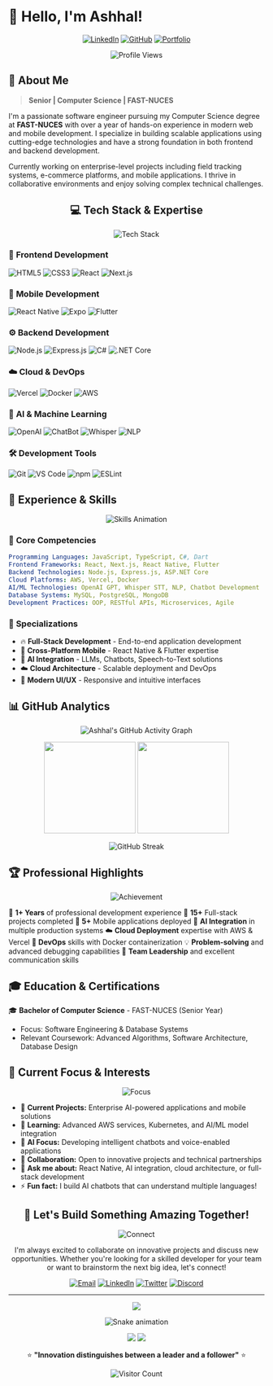 # 👋 Hello, I'm Ashhal!

<div align="center">

  [![LinkedIn](https://img.shields.io/badge/LinkedIn-0077B5?style=for-the-badge&logo=linkedin&logoColor=white)](https://www.linkedin.com/in/syed-ashhal)
  [![GitHub](https://img.shields.io/badge/GitHub-100000?style=for-the-badge&logo=github&logoColor=white)](https://github.com/ashhalll)
  [![Portfolio](https://img.shields.io/badge/Portfolio-FF5722?style=for-the-badge&logo=todoist&logoColor=white)](#)

  ![Profile Views](https://komarev.com/ghpvc/?username=ashhalll&color=00D4FF&style=for-the-badge)

</div>

## 🚀 About Me

> **Senior | Computer Science | FAST-NUCES**

I'm a passionate software engineer pursuing my Computer Science degree at **FAST-NUCES** with over a year of hands-on experience in modern web and mobile development. I specialize in building scalable applications using cutting-edge technologies and have a strong foundation in both frontend and backend development.

Currently working on enterprise-level projects including field tracking systems, e-commerce platforms, and mobile applications. I thrive in collaborative environments and enjoy solving complex technical challenges.

<div align="center">

## 💻 Tech Stack & Expertise

![Tech Stack](https://readme-typing-svg.herokuapp.com?font=Fira+Code&size=22&duration=4000&pause=1000&color=FF6B6B&center=true&vCenter=true&width=1000&lines=Frontend+%7C+Backend+%7C+Mobile+%7C+AI+%7C+Cloud+%7C+DevOps;Building+Scalable+%26+Innovative+Solutions)

</div>

### 🎨 **Frontend Development**
<div align="left">

![HTML5](https://img.shields.io/badge/HTML5-E34F26?style=for-the-badge&logo=html5&logoColor=white)
![CSS3](https://img.shields.io/badge/CSS3-1572B6?style=for-the-badge&logo=css3&logoColor=white)
![React](https://img.shields.io/badge/React-20232A?style=for-the-badge&logo=react&logoColor=61DAFB)
![Next.js](https://img.shields.io/badge/Next.js-000000?style=for-the-badge&logo=nextdotjs&logoColor=white)

</div>

### 📱 **Mobile Development**
<div align="left">

![React Native](https://img.shields.io/badge/React_Native-20232A?style=for-the-badge&logo=react&logoColor=61DAFB)
![Expo](https://img.shields.io/badge/Expo-1B1F23?style=for-the-badge&logo=expo&logoColor=white)
![Flutter](https://img.shields.io/badge/Flutter-02569B?style=for-the-badge&logo=flutter&logoColor=white)

</div>

### ⚙️ **Backend Development**
<div align="left">

![Node.js](https://img.shields.io/badge/Node.js-43853D?style=for-the-badge&logo=node.js&logoColor=white)
![Express.js](https://img.shields.io/badge/Express.js-404D59?style=for-the-badge&logo=express&logoColor=white)
![C#](https://img.shields.io/badge/C%23-239120?style=for-the-badge&logo=c-sharp&logoColor=white)
![.NET Core](https://img.shields.io/badge/.NET_Core-5C2D91?style=for-the-badge&logo=.net&logoColor=white)

</div>

### ☁️ **Cloud & DevOps**
<div align="left">

![Vercel](https://img.shields.io/badge/Vercel-000000?style=for-the-badge&logo=vercel&logoColor=white)
![Docker](https://img.shields.io/badge/Docker-2496ED?style=for-the-badge&logo=docker&logoColor=white)
![AWS](https://img.shields.io/badge/AWS-232F3E?style=for-the-badge&logo=amazon-aws&logoColor=white)

</div>

### 🤖 **AI & Machine Learning**
<div align="left">

![OpenAI](https://img.shields.io/badge/OpenAI-412991?style=for-the-badge&logo=openai&logoColor=white)
![ChatBot](https://img.shields.io/badge/Chatbots-FF6B6B?style=for-the-badge&logo=robot&logoColor=white)
![Whisper](https://img.shields.io/badge/Whisper_STT-00D4FF?style=for-the-badge&logo=sound&logoColor=white)
![NLP](https://img.shields.io/badge/NLP-4CAF50?style=for-the-badge&logo=brain&logoColor=white)

</div>

### 🛠️ **Development Tools**
<div align="left">

![Git](https://img.shields.io/badge/Git-F05032?style=for-the-badge&logo=git&logoColor=white)
![VS Code](https://img.shields.io/badge/Visual_Studio_Code-0078D4?style=for-the-badge&logo=visual%20studio%20code&logoColor=white)
![npm](https://img.shields.io/badge/npm-CB3837?style=for-the-badge&logo=npm&logoColor=white)
![ESLint](https://img.shields.io/badge/ESLint-4B32C3?style=for-the-badge&logo=eslint&logoColor=white)

</div>

## 🚀 Experience & Skills

<div align="center">

![Skills Animation](https://skillicons.dev/icons?i=html,css,react,nextjs,nodejs,express,cs,dotnet,flutter,docker,aws,vercel&theme=dark&perline=6)

</div>

### 🎯 **Core Competencies**
<div align="left">

```yaml
Programming Languages: JavaScript, TypeScript, C#, Dart
Frontend Frameworks: React, Next.js, React Native, Flutter
Backend Technologies: Node.js, Express.js, ASP.NET Core
Cloud Platforms: AWS, Vercel, Docker
AI/ML Technologies: OpenAI GPT, Whisper STT, NLP, Chatbot Development
Database Systems: MySQL, PostgreSQL, MongoDB
Development Practices: OOP, RESTful APIs, Microservices, Agile
```

</div>

### 🌟 **Specializations**
- 🔥 **Full-Stack Development** - End-to-end application development
- 📱 **Cross-Platform Mobile** - React Native & Flutter expertise
- 🤖 **AI Integration** - LLMs, Chatbots, Speech-to-Text solutions
- ☁️ **Cloud Architecture** - Scalable deployment and DevOps
- 🎨 **Modern UI/UX** - Responsive and intuitive interfaces

## 📊 GitHub Analytics

<div align="center">

![Ashhal's GitHub Activity Graph](https://github-readme-activity-graph.vercel.app/graph?username=ashhalll&theme=tokyo-night&hide_border=true&area=true)

<div align="center">
  <img height="180em" src="https://github-readme-stats.vercel.app/api?username=ashhalll&show_icons=true&theme=tokyonight&hide_border=true&count_private=true"/>
  <img height="180em" src="https://github-readme-stats.vercel.app/api/top-langs/?username=ashhalll&layout=compact&theme=tokyonight&hide_border=true"/>
</div>

![GitHub Streak](https://github-readme-streak-stats.herokuapp.com/?user=ashhalll&theme=tokyonight&hide_border=true)

</div>

## 🏆 Professional Highlights

<div align="center">

![Achievement](https://readme-typing-svg.herokuapp.com?font=Fira+Code&size=18&duration=3000&pause=1000&color=FFD700&center=true&vCenter=true&width=800&lines=1%2B+Years+Professional+Experience;Expert+in+Modern+Tech+Stack;AI+%26+ML+Enthusiast;Cloud+Architecture+Specialist)

</div>

<div align="left">

🚀 **1+ Years** of professional development experience
💼 **15+** Full-stack projects completed
📱 **5+** Mobile applications deployed
🤖 **AI Integration** in multiple production systems
☁️ **Cloud Deployment** expertise with AWS & Vercel
🔧 **DevOps** skills with Docker containerization
💡 **Problem-solving** and advanced debugging capabilities
🤝 **Team Leadership** and excellent communication skills

</div>

## 🎓 Education & Certifications

🎓 **Bachelor of Computer Science** - FAST-NUCES (Senior Year)
- Focus: Software Engineering & Database Systems
- Relevant Coursework: Advanced Algorithms, Software Architecture, Database Design

## 🎯 Current Focus & Interests

<div align="center">

![Focus](https://readme-typing-svg.herokuapp.com?font=Fira+Code&size=16&duration=4000&pause=1000&color=9146FF&center=true&vCenter=true&width=700&lines=Building+Next-Gen+AI+Applications;Exploring+Cloud-Native+Architecture;Creating+Seamless+User+Experiences)

</div>

- 🔭 **Current Projects:** Enterprise AI-powered applications and mobile solutions
- 🌱 **Learning:** Advanced AWS services, Kubernetes, and AI/ML model integration
- 🤖 **AI Focus:** Developing intelligent chatbots and voice-enabled applications
- 👯 **Collaboration:** Open to innovative projects and technical partnerships
- 💬 **Ask me about:** React Native, AI integration, cloud architecture, or full-stack development
- ⚡ **Fun fact:** I build AI chatbots that can understand multiple languages!

<div align="center">

## 🤝 Let's Build Something Amazing Together!

![Connect](https://readme-typing-svg.herokuapp.com?font=Fira+Code&size=20&duration=3000&pause=1000&color=00D4FF&center=true&vCenter=true&width=600&lines=Ready+to+Collaborate%3F;Let's+Create+Innovation!)

I'm always excited to collaborate on innovative projects and discuss new opportunities. Whether you're looking for a skilled developer for your team or want to brainstorm the next big idea, let's connect!

[![Email](https://img.shields.io/badge/Email-D14836?style=for-the-badge&logo=gmail&logoColor=white&animation=pulse)](mailto:your.email@example.com)
[![LinkedIn](https://img.shields.io/badge/LinkedIn-0077B5?style=for-the-badge&logo=linkedin&logoColor=white)](https://www.linkedin.com/in/syed-ashhal)
[![Twitter](https://img.shields.io/badge/Twitter-1DA1F2?style=for-the-badge&logo=twitter&logoColor=white)](#)
[![Discord](https://img.shields.io/badge/Discord-7289DA?style=for-the-badge&logo=discord&logoColor=white)](#)

---

<img src="https://capsule-render.vercel.app/api?type=waving&color=gradient&height=100&section=footer&animation=twinkling"/>

![Snake animation](https://github.com/ashhalll/ashhalll/blob/output/github-contribution-grid-snake.svg)

<div align="center">
  <img src="https://forthebadge.com/images/badges/built-with-love.svg"/>
  <img src="https://forthebadge.com/images/badges/powered-by-coffee.svg"/>
</div>

⭐ **"Innovation distinguishes between a leader and a follower"** ⭐

![Visitor Count](https://profile-counter.glitch.me/ashhalll/count.svg)

</div>
